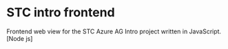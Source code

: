 # STC intro frontend

Frontend web view for the STC Azure AG Intro project written in JavaScript. [Node js]
